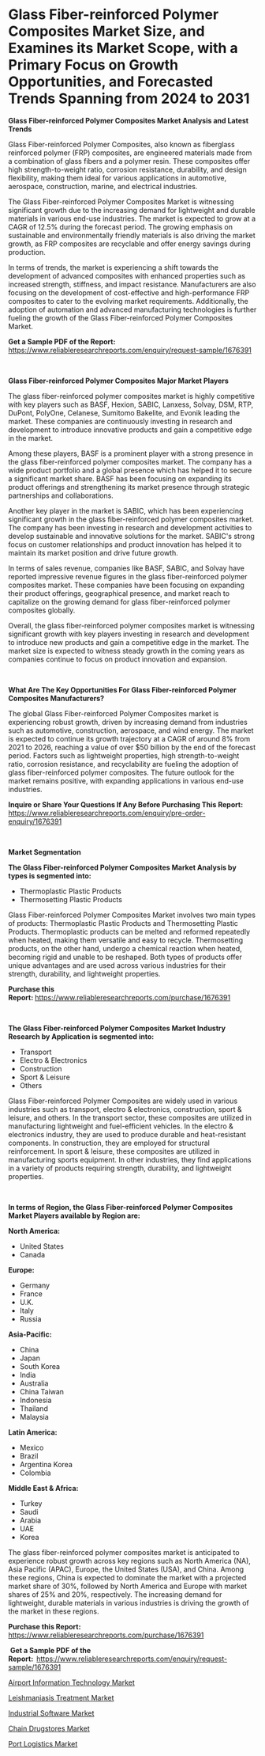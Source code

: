 <p><h1>Glass Fiber-reinforced Polymer Composites Market Size, and Examines its Market Scope, with a Primary Focus on Growth Opportunities, and Forecasted Trends Spanning from 2024 to 2031</h1></p><p><strong>Glass Fiber-reinforced Polymer Composites Market Analysis and Latest Trends</strong></p>
<p><p>Glass Fiber-reinforced Polymer Composites, also known as fiberglass reinforced polymer (FRP) composites, are engineered materials made from a combination of glass fibers and a polymer resin. These composites offer high strength-to-weight ratio, corrosion resistance, durability, and design flexibility, making them ideal for various applications in automotive, aerospace, construction, marine, and electrical industries.</p><p>The Glass Fiber-reinforced Polymer Composites Market is witnessing significant growth due to the increasing demand for lightweight and durable materials in various end-use industries. The market is expected to grow at a CAGR of 12.5% during the forecast period. The growing emphasis on sustainable and environmentally friendly materials is also driving the market growth, as FRP composites are recyclable and offer energy savings during production.</p><p>In terms of trends, the market is experiencing a shift towards the development of advanced composites with enhanced properties such as increased strength, stiffness, and impact resistance. Manufacturers are also focusing on the development of cost-effective and high-performance FRP composites to cater to the evolving market requirements. Additionally, the adoption of automation and advanced manufacturing technologies is further fueling the growth of the Glass Fiber-reinforced Polymer Composites Market.</p></p>
<p><strong>Get a Sample PDF of the Report:&nbsp;</strong> <a href="https://www.reliableresearchreports.com/enquiry/request-sample/1676391">https://www.reliableresearchreports.com/enquiry/request-sample/1676391</a></p>
<p>&nbsp;</p>
<p><strong>Glass Fiber-reinforced Polymer Composites Major Market Players</strong></p>
<p><p>The glass fiber-reinforced polymer composites market is highly competitive with key players such as BASF, Hexion, SABIC, Lanxess, Solvay, DSM, RTP, DuPont, PolyOne, Celanese, Sumitomo Bakelite, and Evonik leading the market. These companies are continuously investing in research and development to introduce innovative products and gain a competitive edge in the market.</p><p>Among these players, BASF is a prominent player with a strong presence in the glass fiber-reinforced polymer composites market. The company has a wide product portfolio and a global presence which has helped it to secure a significant market share. BASF has been focusing on expanding its product offerings and strengthening its market presence through strategic partnerships and collaborations.</p><p>Another key player in the market is SABIC, which has been experiencing significant growth in the glass fiber-reinforced polymer composites market. The company has been investing in research and development activities to develop sustainable and innovative solutions for the market. SABIC's strong focus on customer relationships and product innovation has helped it to maintain its market position and drive future growth.</p><p>In terms of sales revenue, companies like BASF, SABIC, and Solvay have reported impressive revenue figures in the glass fiber-reinforced polymer composites market. These companies have been focusing on expanding their product offerings, geographical presence, and market reach to capitalize on the growing demand for glass fiber-reinforced polymer composites globally.</p><p>Overall, the glass fiber-reinforced polymer composites market is witnessing significant growth with key players investing in research and development to introduce new products and gain a competitive edge in the market. The market size is expected to witness steady growth in the coming years as companies continue to focus on product innovation and expansion.</p></p>
<p>&nbsp;</p>
<p><strong>What Are The Key Opportunities For Glass Fiber-reinforced Polymer Composites Manufacturers?</strong></p>
<p><p>The global Glass Fiber-reinforced Polymer Composites market is experiencing robust growth, driven by increasing demand from industries such as automotive, construction, aerospace, and wind energy. The market is expected to continue its growth trajectory at a CAGR of around 8% from 2021 to 2026, reaching a value of over $50 billion by the end of the forecast period. Factors such as lightweight properties, high strength-to-weight ratio, corrosion resistance, and recyclability are fueling the adoption of glass fiber-reinforced polymer composites. The future outlook for the market remains positive, with expanding applications in various end-use industries.</p></p>
<p><strong>Inquire or Share Your Questions If Any Before Purchasing This Report:</strong> <a href="https://www.reliableresearchreports.com/enquiry/pre-order-enquiry/1676391">https://www.reliableresearchreports.com/enquiry/pre-order-enquiry/1676391</a></p>
<p>&nbsp;</p>
<p><strong>Market Segmentation</strong></p>
<p><strong>The Glass Fiber-reinforced Polymer Composites Market Analysis by types is segmented into:</strong></p>
<p><ul><li>Thermoplastic Plastic Products</li><li>Thermosetting Plastic Products</li></ul></p>
<p><p>Glass Fiber-reinforced Polymer Composites Market involves two main types of products: Thermoplastic Plastic Products and Thermosetting Plastic Products. Thermoplastic products can be melted and reformed repeatedly when heated, making them versatile and easy to recycle. Thermosetting products, on the other hand, undergo a chemical reaction when heated, becoming rigid and unable to be reshaped. Both types of products offer unique advantages and are used across various industries for their strength, durability, and lightweight properties.</p></p>
<p><strong>Purchase this Report:&nbsp;</strong><a href="https://www.reliableresearchreports.com/purchase/1676391">https://www.reliableresearchreports.com/purchase/1676391</a></p>
<p>&nbsp;</p>
<p><strong>The Glass Fiber-reinforced Polymer Composites Market Industry Research by Application is segmented into:</strong></p>
<p><ul><li>Transport</li><li>Electro & Electronics</li><li>Construction</li><li>Sport & Leisure</li><li>Others</li></ul></p>
<p><p>Glass Fiber-reinforced Polymer Composites are widely used in various industries such as transport, electro & electronics, construction, sport & leisure, and others. In the transport sector, these composites are utilized in manufacturing lightweight and fuel-efficient vehicles. In the electro & electronics industry, they are used to produce durable and heat-resistant components. In construction, they are employed for structural reinforcement. In sport & leisure, these composites are utilized in manufacturing sports equipment. In other industries, they find applications in a variety of products requiring strength, durability, and lightweight properties.</p></p>
<p>&nbsp;</p>
<p><strong>In terms of Region, the Glass Fiber-reinforced Polymer Composites Market Players available by Region are:</strong></p>
<p>
    <p> <strong> North America: </strong>
        <ul>
            <li>United States</li>
            <li>Canada</li>
        </ul>
        </p> 
    <p> <strong> Europe: </strong>
        <ul>
            <li>Germany</li>
            <li>France</li>
            <li>U.K.</li>
            <li>Italy</li>
            <li>Russia</li>
        </ul>
        </p> 
    <p> <strong> Asia-Pacific: </strong>
        <ul>
            <li>China</li>
            <li>Japan</li>
            <li>South Korea</li>
            <li>India</li>
            <li>Australia</li>
            <li>China Taiwan</li>
            <li>Indonesia</li>
            <li>Thailand</li>
            <li>Malaysia</li>
        </ul>
        </p> 
    <p> <strong> Latin America: </strong>
        <ul>
            <li>Mexico</li>
            <li>Brazil</li>
            <li>Argentina Korea</li>
            <li>Colombia</li>
        </ul>
        </p> 
    <p> <strong> Middle East & Africa: </strong>
        <ul>
            <li>Turkey</li>
            <li>Saudi</li>
            <li>Arabia</li>
            <li>UAE</li>
            <li>Korea</li>
        </ul>
    </p>
    </p>
<p><p>The glass fiber-reinforced polymer composites market is anticipated to experience robust growth across key regions such as North America (NA), Asia Pacific (APAC), Europe, the United States (USA), and China. Among these regions, China is expected to dominate the market with a projected market share of 30%, followed by North America and Europe with market shares of 25% and 20%, respectively. The increasing demand for lightweight, durable materials in various industries is driving the growth of the market in these regions.</p></p>
<p><strong>Purchase this Report: </strong><a href="https://www.reliableresearchreports.com/purchase/1676391">https://www.reliableresearchreports.com/purchase/1676391</a></p>
<p>&nbsp;<strong>Get a Sample PDF of the Report:&nbsp;&nbsp;</strong><a href="https://www.reliableresearchreports.com/enquiry/request-sample/1676391">https://www.reliableresearchreports.com/enquiry/request-sample/1676391</a></p>
<p><strong></strong></p>
<p><p><a href="https://medium.com/@karinaokon98/analyzing-airport-information-technology-market-global-industry-perspective-and-forecast-2024-to-f620661f8d2c">Airport Information Technology Market</a></p><p><a href="https://medium.com/@karinaokon98/leishmaniasis-treatment-market-analysis-and-sze-forecasted-for-period-from-2024-to-2031-5616ec045e45">Leishmaniasis Treatment Market</a></p><p><a href="https://medium.com/@karinaokon98/industrial-software-market-size-cagr-trends-2024-2030-7c546913dd7b">Industrial Software Market</a></p><p><a href="https://medium.com/@karinaokon98/chain-drugstores-market-competitive-analysis-market-trends-and-forecast-to-2031-2dde1ddcbdfc">Chain Drugstores Market</a></p><p><a href="https://medium.com/@karinaokon98/port-logistics-market-trends-forecast-and-competitive-analysis-to-2031-aaf33f5278f5">Port Logistics Market</a></p></p>